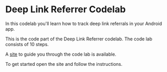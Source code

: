 Deep Link Referrer Codelab
===============================

In this codelab you'll learn how to track deep link referrals in your
Android app.

This is the code part of the Deep Link Referrer codelab.
The code lab consists of 10 steps.

A [site](https://code-labs.io/codelabs/deeplink-referrer/) to guide you through
the code lab is available.

To get started open the site and follow the instructions.
